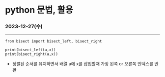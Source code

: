 # python 문법, 활용

### 2023-12-27(수)
***

```
from bisect import bisect_left, bisect_right

print(bisect_left(a,x))  
print(bisect_right(a,x))
```

- 정렬된 순서를 유지하면서 배열 a에 x를 삽입할때 가장 왼쪽 or 오른쪽 인덱스를 반환

